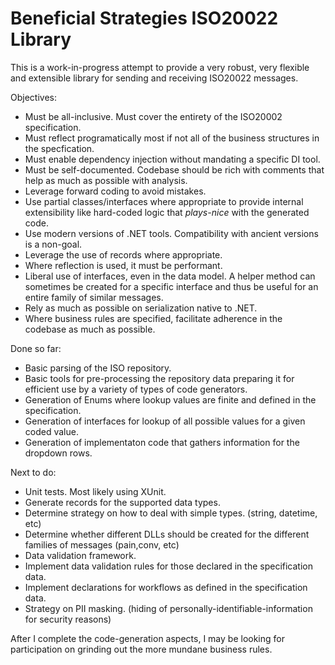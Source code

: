 # Beneficial Strategies ISO20022 Library

This is a work-in-progress attempt to provide a very robust, very flexible and extensible library for sending and receiving ISO20022 messages.

Objectives:

- Must be all-inclusive.  Must cover the entirety of the ISO20002 specification.
- Must reflect programatically most if not all of the business structures in the specfication.
- Must enable dependency injection without mandating a specific DI tool.
- Must be self-documented.  Codebase should be rich with comments that help as much as possible with analysis.
- Leverage forward coding to avoid mistakes.
- Use partial classes/interfaces where appropriate to provide internal extensibility like hard-coded logic that *plays-nice* with the generated code.
- Use modern versions of .NET tools.  Compatibility with ancient versions is a non-goal.
- Leverage the use of records where appropriate.
- Where reflection is used, it must be performant.
- Liberal use of interfaces, even in the data model. A helper method can sometimes be created for a specific interface and thus be useful for an entire family of similar messages.
- Rely as much as possible on serialization native to .NET.
- Where business rules are specified, facilitate adherence in the codebase as much as possible.

Done so far:

- Basic parsing of the ISO repository.
- Basic tools for pre-processing the repository data preparing it for efficient use by a variety of types of code generators.
- Generation of Enums where lookup values are finite and defined in the specification.
- Generation of interfaces for lookup of all possible values for a given coded value.
- Generation of implementaton code that gathers information for the dropdown rows.

Next to do:

- Unit tests.  Most likely using XUnit.
- Generate records for the supported data types.
- Determine strategy on how to deal with simple types. (string, datetime, etc)
- Determine whether different DLLs should be created for the different families of messages (pain,conv, etc)
- Data validation framework.
- Implement data validation rules for those declared in the specification data.
- Implement declarations for workflows as defined in the specification data.
- Strategy on PII masking.  (hiding of personally-identifiable-information for security reasons)

After I complete the code-generation aspects, I may be looking for participation on grinding out the more mundane business rules.